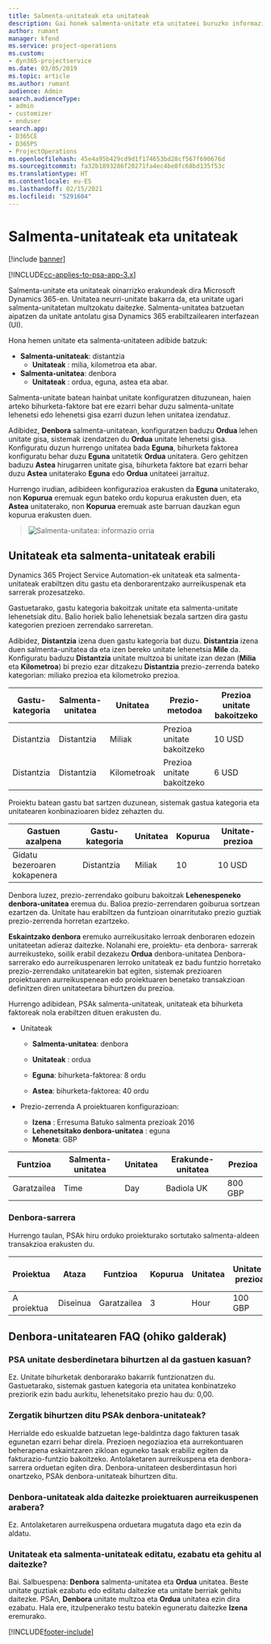 ```yaml
---
title: Salmenta-unitateak eta unitateak
description: Gai honek salmenta-unitate eta unitateei buruzko informazioa ematen du.
author: rumant
manager: kfend
ms.service: project-operations
ms.custom:
- dyn365-projectservice
ms.date: 03/05/2019
ms.topic: article
ms.author: rumant
audience: Admin
search.audienceType:
- admin
- customizer
- enduser
search.app:
- D365CE
- D365PS
- ProjectOperations
ms.openlocfilehash: 45e4a95b429cd9d1f174653bd28cf567f690676d
ms.sourcegitcommit: fa32b1893286f20271fa4ec4be8fc68bd135f53c
ms.translationtype: HT
ms.contentlocale: eu-ES
ms.lasthandoff: 02/15/2021
ms.locfileid: "5291604"
---
```

# <a name="unit-groups-and-units"></a>Salmenta-unitateak eta unitateak

[!include [banner](../includes/psa-now-project-operations.md)]

[!INCLUDE[cc-applies-to-psa-app-3.x](../includes/cc-applies-to-psa-app-3x.md)]

Salmenta-unitate eta unitateak oinarrizko erakundeak dira Microsoft Dynamics 365-en. Unitatea neurri-unitate bakarra da, eta unitate ugari salmenta-unitatetan multzokatu daitezke. Salmenta-unitatea batzuetan aipatzen da unitate antolatu gisa Dynamics 365 erabiltzailearen interfazean (UI). 

Hona hemen unitate eta salmenta-unitateen adibide batzuk:
 
- **Salmenta-unitateak**: distantzia 
    - **Unitateak** : milia, kilometroa eta abar.
- **Salmenta-unitatea**: denbora
    - **Unitateak** : ordua, eguna, astea eta abar. 

Salmenta-unitate batean hainbat unitate konfiguratzen dituzunean, haien arteko bihurketa-faktore bat ere ezarri behar duzu salmenta-unitate lehenetsi edo lehenetsi gisa ezarri duzun lehen unitatea izendatuz. 

Adibidez, **Denbora** salmenta-unitatean, konfiguratzen baduzu **Ordua** lehen unitate gisa, sistemak izendatzen du **Ordua** unitate lehenetsi gisa. Konfiguratu duzun hurrengo unitatea bada **Eguna**, bihurketa faktorea konfiguratu behar duzu **Eguna** unitatetik **Ordua** unitatera. Gero gehitzen baduzu **Astea** hirugarren unitate gisa, bihurketa faktore bat ezarri behar duzu **Astea** unitaterako **Eguna** edo **Ordua** unitateei jarraituz. 

Hurrengo irudian, adibideen konfigurazioa erakusten da **Eguna** unitaterako, non **Kopurua** eremuak egun bateko ordu kopurua erakusten duen, eta **Astea** unitaterako, non **Kopurua** eremuak aste barruan dauzkan egun kopurua erakusten duen.

> ![Salmenta-unitatea: informazio orria](media/advanced-2.png)

## <a name="using-units-and-unit-groups"></a>Unitateak eta salmenta-unitateak erabili

Dynamics 365 Project Service Automation-ek unitateak eta salmenta-unitateak erabiltzen ditu gastu eta denborarentzako aurreikuspenak eta sarrerak prozesatzeko. 

Gastuetarako, gastu kategoria bakoitzak unitate eta salmenta-unitate lehenetsiak ditu. Balio horiek balio lehenetsiak bezala sartzen dira gastu kategorien prezioen zerrendako sarreretan. 

Adibidez, **Distantzia** izena duen gastu kategoria bat duzu. **Distantzia** izena duen salmenta-unitatea da eta izen bereko unitate lehenetsia **Mile** da. Konfiguratu baduzu **Distantzia** unitate multzoa bi unitate izan dezan (**Milia** eta **Kilometroa**) bi prezio ezar ditzakezu **Distantzia** prezio-zerrenda bateko kategorian: miliako prezioa eta kilometroko prezioa.

| Gastu-kategoria  | Salmenta-unitatea  | Unitatea      | Prezio-metodoa  | Prezioa unitate bakoitzeko  |
|-------------------|---------------|-----------|-------------------|-------------------|
| Distantzia           | Distantzia      | Miliak      | Prezioa unitate bakoitzeko    | 10 USD            |
| Distantzia           | Distantzia      | Kilometroak | Prezioa unitate bakoitzeko    |  6 USD            |

Proiektu batean gastu bat sartzen duzunean, sistemak gastua kategoria eta unitatearen konbinazioaren bidez zehazten du. 

| Gastuen azalpena        | Gastu-kategoria  | Unitatea  | Kopurua  | Unitate-prezioa   |
|----------------------------|---------------------|-------|-----------|----------------|
| Gidatu bezeroaren kokapenera | Distantzia             | Miliak  | 10        | 10 USD         |

Denbora luzez, prezio-zerrendako goiburu bakoitzak **Lehenespeneko denbora-unitatea** eremua du. Balioa prezio-zerrendaren goiburua sortzean ezartzen da. Unitate hau erabiltzen da funtzioan oinarritutako prezio guztiak prezio-zerrenda horretan ezartzeko.

**Eskaintzako denbora** eremuko aurreikusitako lerroak denboraren edozein unitateetan adieraz daitezke. Nolanahi ere, proiektu- eta denbora- sarrerak aurreikusteko, soilik erabil dezakezu **Ordua** denbora-unitatea Denbora-sarrerako edo aurreikuspenaren lerroko unitateak ez badu funtzio horretako prezio-zerrendako unitatearekin bat egiten, sistemak prezioaren proiektuaren aurreikuspenean edo proiektuaren benetako transakzioan definitzen diren unitateetara bihurtzen du prezioa.

Hurrengo adibidean, PSAk salmenta-unitateak, unitateak eta bihurketa faktoreak nola erabiltzen dituen erakusten du.
- Unitateak

   - **Salmenta-unitatea**: denbora 
   - **Unitateak** : ordua 
    
    - **Eguna**: bihurketa-faktorea: 8 ordu       
    - **Astea**: bihurketa-faktorea: 40 ordu  
        
- Prezio-zerrenda A proiektuaren konfigurazioan:

    - **Izena** : Erresuma Batuko salmenta prezioak 2016 
    - **Lehenetsitako denbora-unitatea** : eguna 
    - **Moneta**: GBP

| Funtzioa      | Salmenta-unitatea | Unitatea | Erakunde-unitatea | Prezioa   |
|-----------|------------|------|---------------------|---------|
| Garatzailea | Time       | Day  | Badiola UK          | 800 GBP |

### <a name="time-entry"></a>Denbora-sarrera

Hurrengo taulan, PSAk hiru orduko proiekturako sortutako salmenta-aldeen transakzioa erakusten du.


| Proiektua   | Ataza    | Funtzioa      | Kopurua | Unitatea  | Unitate-prezioa | Fakturatu gabeko kopurua |
|-----------|---------|-----------|----------|-------|------------|-----------------------|
| A proiektua | Diseinua  | Garatzailea | 3        | Hour  | 100 GBP    | 300 GBP               |

## <a name="time-unit-faq"></a>Denbora-unitatearen FAQ (ohiko galderak)

### <a name="does-psa-convert-to-different-units-in-the-case-of-expenses"></a>PSA unitate desberdinetara bihurtzen al da gastuen kasuan?
Ez. Unitate bihurketak denborarako bakarrik funtzionatzen du. Gastuetarako, sistemak gastuen kategoria eta unitatea konbinatzeko preziorik ezin badu aurkitu, lehenetsitako prezio hau du: 0,00.

### <a name="why-does-psa-convert-time-units"></a>Zergatik bihurtzen ditu PSAk denbora-unitateak?
Herrialde edo eskualde batzuetan lege-baldintza dago fakturen tasak egunetan ezarri behar direla. Prezioen negoziazioa eta aurrekontuaren beherapena eskaintzaren zikloan eguneko tasak erabiliz egiten da fakturazio-funtzio bakoitzeko. Antolaketaren aurreikuspena eta denbora-sarrera orduetan egiten dira. Denbora-unitateen desberdintasun hori onartzeko, PSAk denbora-unitateak bihurtzen ditu.

### <a name="can-time-units-be-changed-on-project-estimates"></a>Denbora-unitateak alda daitezke proiektuaren aurreikuspenen arabera?
Ez. Antolaketaren aurreikuspena orduetara mugatuta dago eta ezin da aldatu.

### <a name="can-units-and-unit-groups-be-edited-deleted-and-added"></a>Unitateak eta salmenta-unitateak editatu, ezabatu eta gehitu al daitezke?
Bai. Salbuespena: **Denbora** salmenta-unitatea eta **Ordua** unitatea. Beste unitate guztiak ezabatu edo editatu daitezke eta unitate berriak gehitu daitezke. PSAn, **Denbora** unitate multzoa eta **Ordua** unitatea ezin dira ezabatu. Hala ere, itzulpenerako testu batekin eguneratu daitezke **Izena** eremurako.


[!INCLUDE[footer-include](../includes/footer-banner.md)]